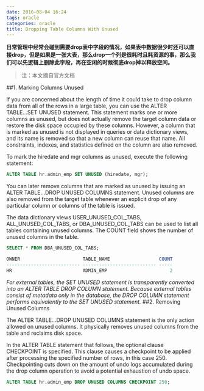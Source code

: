 ```yaml
---
date: 2016-08-04 16:24
tags: oracle
categories: oracle
title: Dropping Table Columns With Unused
---
```


**日常管理中经常会碰到需要drop表中字段的情况，如果表中数据很少时还可以直接drop，但是如果是一张大表，那么drop一个列是很耗时且耗资源的事，那么我们可以先逻辑上删除此字段，再在空闲的时候彻底drop掉以释放空间。**
>注：本文摘自官方文档

##1. Marking Columns Unused

If you are concerned about the length of time it could take to drop column data from all of the rows in a large table, you can use the ALTER TABLE...SET UNUSED statement. This statement marks one or more columns as unused, but does not actually remove the target column data or restore the disk space occupied by these columns. However, a column that is marked as unused is not displayed in queries or data dictionary views, and its name is removed so that a new column can reuse that name. All constraints, indexes, and statistics defined on the column are also removed.

To mark the hiredate and mgr columns as unused, execute the following statement:

```sql
ALTER TABLE hr.admin_emp SET UNUSED (hiredate, mgr);
```

You can later remove columns that are marked as unused by issuing an ALTER TABLE...DROP UNUSED COLUMNS statement. Unused columns are also removed from the target table whenever an explicit drop of any particular column or columns of the table is issued.

The data dictionary views USER_UNUSED_COL_TABS, ALL_UNUSED_COL_TABS, or DBA_UNUSED_COL_TABS can be used to list all tables containing unused columns. The COUNT field shows the number of unused columns in the table.

```sql
SELECT * FROM DBA_UNUSED_COL_TABS;

OWNER                       TABLE_NAME                  COUNT
--------------------------- --------------------------- -----
HR                          ADMIN_EMP                       2
```

*For external tables, the SET UNUSED statement is transparently converted into an ALTER TABLE DROP COLUMN statement. Because external tables consist of metadata only in the database, the DROP COLUMN statement performs equivalently to the SET UNUSED statement.*
##2. Removing Unused Columns

The ALTER TABLE...DROP UNUSED COLUMNS statement is the only action allowed on unused columns. It physically removes unused columns from the table and reclaims disk space.

In the ALTER TABLE statement that follows, the optional clause CHECKPOINT is specified. This clause causes a checkpoint to be applied after processing the specified number of rows, in this case 250. Checkpointing cuts down on the amount of undo logs accumulated during the drop column operation to avoid a potential exhaustion of undo space.

```sql
ALTER TABLE hr.admin_emp DROP UNUSED COLUMNS CHECKPOINT 250;
```